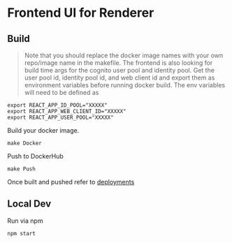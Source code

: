 # Frontend UI for Renderer

## Build
>Note that you should replace the docker image names with your own repo/image name in the makefile. The frontend is also looking for build time args for the cognito user pool and identity pool. Get the user pool id, identity pool id, and web client id and export them as environment variables before running docker build. The env variables will need to be defined as
```
export REACT_APP_ID_POOL="XXXXX"
export REACT_APP_WEB_CLIENT_ID="XXXXX"
export REACT_APP_USER_POOL="XXXXX"
```
Build your docker image.
```
make Docker
```
Push to DockerHub
```
make Push
```

Once built and pushed refer to [deployments](../../app-deployment)

## Local Dev
Run via npm
```
npm start
```
